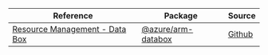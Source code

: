 | Reference | Package | Source |
|---|---|---|
|[Resource Management - Data Box](arm-databox-readme.md)|[@azure/arm-databox](https://www.npmjs.com/package/@azure/arm-databox)|[Github](https://github.com/Azure/azure-sdk-for-js/blob/main/sdk/databox/arm-databox)|
